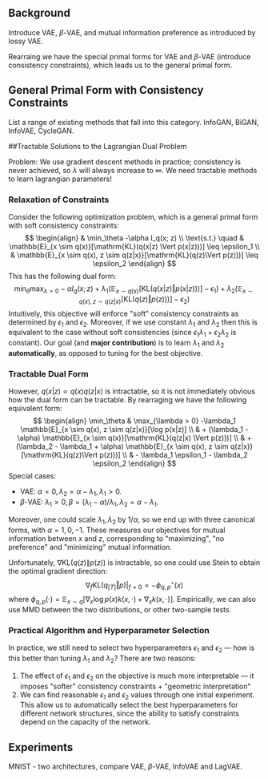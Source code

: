 ## Background

Introduce VAE, $\beta$-VAE, and mutual information preference as introduced by lossy VAE. 

Rearraing we have the special primal forms for VAE and $\beta$-VAE (introduce consistency constraints), which leads us to the general primal form. 

## General Primal Form with Consistency Constraints

List a range of existing methods that fall into this category. InfoGAN, BiGAN, InfoVAE, CycleGAN.

##Tractable Solutions to the Lagrangian Dual Problem

Problem: We use gradient descent methods in practice; consistency is never achieved, so $\lambda$ will always increase to $\infty$. We need tractable methods to learn lagrangian parameters!

### Relaxation of Constraints

Consider the following optimization problem, which is a general primal form with soft consistency constraints:
$$
\begin{align}
& \min_\theta -\alpha I_q(x; z) \\
\text{s.t.} \quad & \mathbb{E}_{x \sim q(x)}[\mathrm{KL}(q(x|z) \Vert p(x|z)))] \leq \epsilon_1 \\
&  \mathbb{E}_{x \sim q(x), z \sim q(z|x)}[\mathrm{KL}(q(z)\Vert p(z)))] \leq \epsilon_2
\end{align}
$$
This has the following dual form:
$$
\min_\theta \max_{\lambda > 0} -\alpha I_q(x; z) + \lambda_1(\mathbb{E}_{x \sim q(x)}[\mathrm{KL}(q(x|z) \Vert p(x|z)))] - \epsilon_1) +\lambda_2 (  \mathbb{E}_{x \sim q(x), z \sim q(z|x)}[\mathrm{KL}(q(z)\Vert p(z)))] - \epsilon_2)
$$
Intuitively, this objective will enforce "soft" consistency constraints as determined by $\epsilon_1$ and $\epsilon_2$. Moreover, if we use constant $\lambda_1$ and $\lambda_2$ then this is equivalent to the case without soft consistencies (since $\epsilon_1\lambda_1 + \epsilon_2\lambda_2$ is constant). Our goal (and **major contribution**) is to learn $\lambda_1$ and $\lambda_2$ **automatically**, as opposed to tuning for the best objective.

### Tractable Dual Form

However, $q(x|z) \propto q(x) q(z|x)$ is intractable, so it is not immediately obvious how the dual form can be tractable. By rearraging we have the following equivalent form:
$$
\begin{align}
\min_\theta & \max_{\lambda > 0} -\lambda_1 \mathbb{E}_{x \sim q(x), z \sim q(z|x)}[\log p(x|z)] \\
& + (\lambda_1 - \alpha) \mathbb{E}_{x \sim q(x)}[\mathrm{KL}(q(z|x) \Vert p(z)))] \\
& +(\lambda_2 - \lambda_1 + \alpha)  \mathbb{E}_{x \sim q(x), z \sim q(z|x)}[\mathrm{KL}(q(z)\Vert p(z)))] \\
& - \lambda_1 \epsilon_1 - \lambda_2 \epsilon_2
\end{align}
$$
Special cases: 

- VAE: $\alpha = 0, \lambda_2 = \alpha - \lambda_1, \lambda_1 > 0$.
- $\beta$-VAE: $\lambda_1 > 0, \beta = (\lambda_1 - \alpha) / \lambda_1, \lambda_2 = \alpha - \lambda_1$.

Moreover, one could scale $\lambda_1, \lambda_2$ by $1/\alpha$, so we end up with three canonical forms, with $\alpha = 1, 0, -1$. These measures our objectives for mutual information between $x$ and $z$, corresponding to "maximizing", "no preference" and "minimizing" mutual information.

Unfortunately, $\nabla \mathrm{KL}(q(z) \lVert p(z))$ is intractable, so one could use Stein to obtain the optimal gradient direction:
$$
\nabla_f \mathrm{KL}(q_{[T]} \Vert p) |_{f=0} = - \phi_{q, p}^\star (x)
$$
where $\phi_{q, p}(\cdot) = \mathbb{E}_{x \sim q}[\nabla_x \log p(x) k(x, \cdot) + \nabla_x k(x, \cdot)]$. Empirically, we can also use MMD between the two distributions, or other two-sample tests.

### Practical Algorithm and Hyperparameter Selection

In practice, we still need to select two hyperparameters $\epsilon_1$ and $\epsilon_2$ — how is this better than tuning $\lambda_1$ and $\lambda_2$? There are two reasons:

1. The effect of $\epsilon_1$ and $\epsilon_2$ on the objective is much more interpretable — it imposes "softer" consistency constraints + "geometric interpretation"
2. We can find reasonable $\epsilon_1$ and $\epsilon_2$ values through one initial experiment. This allow us to automatically select the best hyperparameters for different network structures, since the ability to satisfy constraints depend on the capacity of the network.

## Experiments

MNIST - two architectures, compare VAE, $\beta$-VAE, InfoVAE and LagVAE.